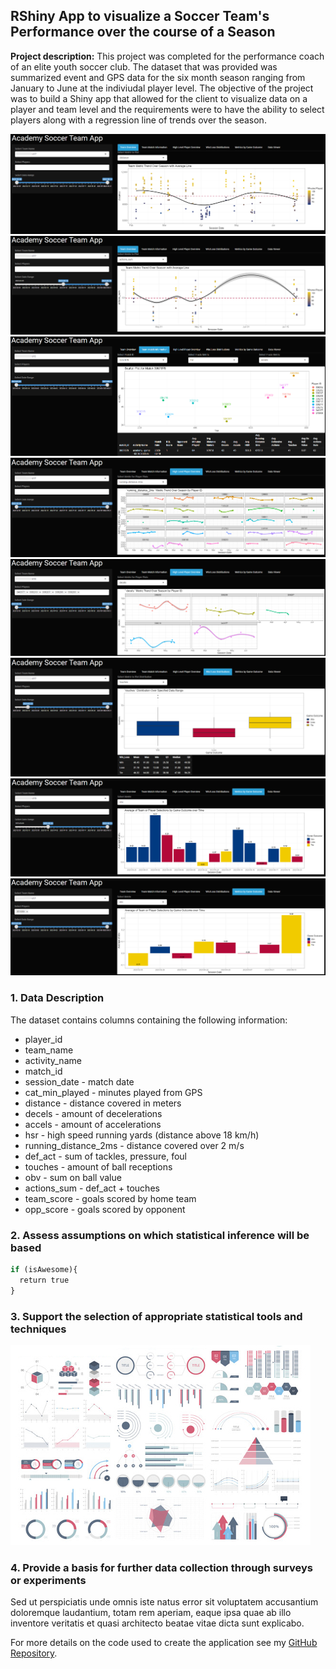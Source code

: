 ## RShiny App to visualize a Soccer Team's Performance over the course of a Season

**Project description:** This project was completed for the performance coach of an elite youth soccer club. The dataset that was provided was summarized event and GPS data for the six month season ranging from January to June at the indiviudal player level. The objective of the project was to build a Shiny app that allowed for the client to visualize data on a player and team level and the requirements were to have the ability to select players along with a regression line of trends over the season.

<center><img src="images/Soccer_App_1.png"/></center>
<center><img src="images/Soccer_App_2.png"/></center>
<center><img src="images/Soccer_App_3.png"/></center>
<center><img src="images/Soccer_App_4.png"/></center>
<center><img src="images/Soccer_App_5.png"/></center>
<center><img src="images/Soccer_App_6.png"/></center>
<center><img src="images/Soccer_App_7.png"/></center>
<center><img src="images/Soccer_App_8.png"/></center>

### 1. Data Description

The dataset contains columns containing the following information:
* player_id
* team_name
* activity_name
* match_id
* session_date - match date
* cat_min_played - minutes played from GPS
* distance - distance covered in meters
* decels - amount of decelerations
* accels - amount of accelerations
* hsr - high speed running yards (distance above 18 km/h)
* running_distance_2ms - distance covered over 2 m/s
* def_act - sum of tackles, pressure, foul
* touches - amount of ball receptions
* obv - sum on ball value
* actions_sum - def_act + touches
* team_score - goals scored by home team
* opp_score - goals scored by opponent

### 2. Assess assumptions on which statistical inference will be based

```r
if (isAwesome){
  return true
}
```

### 3. Support the selection of appropriate statistical tools and techniques

<img src="images/dummy_thumbnail.jpg?raw=true"/>

### 4. Provide a basis for further data collection through surveys or experiments

Sed ut perspiciatis unde omnis iste natus error sit voluptatem accusantium doloremque laudantium, totam rem aperiam, eaque ipsa quae ab illo inventore veritatis et quasi architecto beatae vitae dicta sunt explicabo. 

For more details on the code used to create the application see my [GitHub Repository](https://github.com/jadegosar/Game_Data_App).
